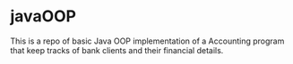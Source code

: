 # javaOOP
This is a repo of basic Java OOP implementation of a Accounting program that keep tracks of bank clients and their financial details.
